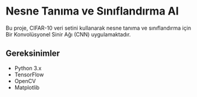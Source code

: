 # Nesne Tanıma ve Sınıflandırma AI

Bu proje, CIFAR-10 veri setini kullanarak nesne tanıma ve sınıflandırma için Bir Konvolüsyonel Sinir Ağı (CNN) uygulamaktadır.

## Gereksinimler

- Python 3.x
- TensorFlow
- OpenCV
- Matplotlib

